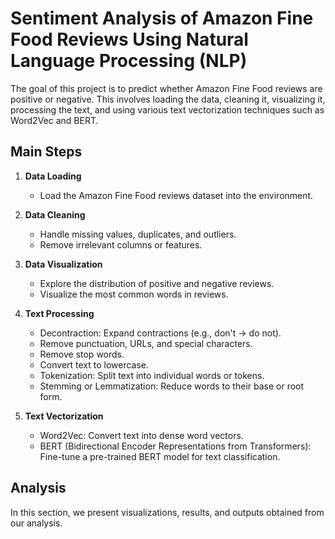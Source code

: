 # Sentiment Analysis of Amazon Fine Food Reviews Using Natural Language Processing (NLP)
The goal of this project is to predict whether Amazon Fine Food reviews are positive or negative. This involves loading the data, cleaning it, visualizing it, processing the text, and using various text vectorization techniques such as Word2Vec and BERT.

## Main Steps
1. **Data Loading**
   - Load the Amazon Fine Food reviews dataset into the environment.

2. **Data Cleaning**
   - Handle missing values, duplicates, and outliers.
   - Remove irrelevant columns or features.
   
3. **Data Visualization**
   - Explore the distribution of positive and negative reviews.
   - Visualize the most common words in reviews.
   
4. **Text Processing**
   - Decontraction: Expand contractions (e.g., don't -> do not).
   - Remove punctuation, URLs, and special characters.
   - Remove stop words.
   - Convert text to lowercase.
   - Tokenization: Split text into individual words or tokens.
   - Stemming or Lemmatization: Reduce words to their base or root form.

5. **Text Vectorization**
   - Word2Vec: Convert text into dense word vectors.
   - BERT (Bidirectional Encoder Representations from Transformers): Fine-tune a pre-trained BERT model for text classification.

## Analysis

In this section, we present visualizations, results, and outputs obtained from our analysis.

